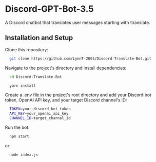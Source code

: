 # Discord-GPT-Bot-3.5

A Discord chatbot that translates user messages starting with !translate.

## Installation and Setup

Clone this repository:

```bash
  git clone https://github.com/LynnT-2003/Discord-Translate-Bot.git
```

Navigate to the project's directory and install dependencies:

```bash
  cd Discord-Translate-Bot
```

```bash
  yarn install
```

Create a .env file in the project's root directory and add your Discord bot token, OpenAI API key, and your target Discord channel's ID:

```bash
  TOKEN=your_discord_bot_token
  API_KEY=your_openai_api_key
  CHANNEL_ID=target_channel_id
```

Run the bot:

```bash
  npm start
```

or:

```bash
  node index.js
```
